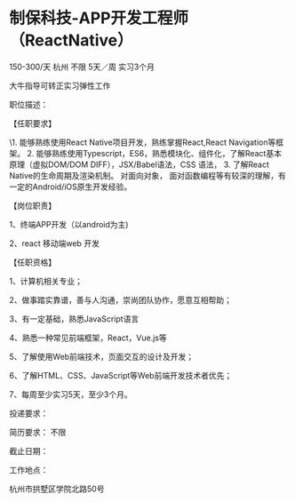 # 制保科技-APP开发工程师（ReactNative）

150-300/天 杭州 不限 5天／周 实习3个月

大牛指导可转正实习弹性工作

职位描述：

【任职要求】

\1. 能够熟练使用React Native项目开发，熟练掌握React,React Navigation等框架。 2. 能够熟练使用Typescript，ES6，熟悉模块化、组件化，了解React基本原理（虚拟DOM/DOM DIFF），JSX/Babel语法，CSS 语法， 3. 了解React Native的生命周期及渲染机制。 对面向对象， 面对函数编程等有较深的理解，有一定的Android/iOS原生开发经验。

【岗位职责】

1、终端APP开发（以android为主)

2、react 移动端web 开发

【任职资格】

1、计算机相关专业；

2、做事踏实靠谱，善与人沟通，崇尚团队协作，愿意互相帮助；

3、有一定基础，熟悉JavaScript语言

4、熟悉一种常见前端框架，React，Vue.js等

5、了解使用Web前端技术，页面交互的设计及开发；

6、了解HTML、CSS、JavaScript等Web前端开发技术者优先；

7、每周至少实习5天，至少3个月。

投递要求：

简历要求： 不限

截止日期：

工作地点：

杭州市拱墅区学院北路50号
